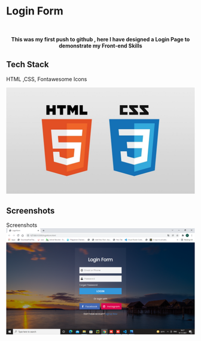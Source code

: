 # Login Form

<br><p align="center">
 <b>This was my first push to github , here I have designed a Login Page to demonstrate my Front-end Skills</b> 
</p>

## Tech Stack
HTML ,CSS, Fontawesome Icons

<p align="center">
 <img src="htmlCss.jpg"/>
</p>

## Screenshots
Screenshots<br>
![App Screenshot](formScrn.png)<br><br>
